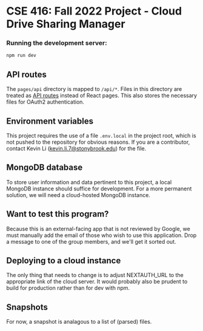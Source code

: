 # CSE 416: Fall 2022 Project - Cloud Drive Sharing Manager

### Running the development server:
```bash
npm run dev
```

## API routes
The `pages/api` directory is mapped to `/api/*`. Files in this directory are treated as [API routes](https://nextjs.org/docs/api-routes/introduction) instead of React pages. This also stores the necessary files for OAuth2 authentication.

## Environment variables
This project requires the use of a file `.env.local` in the project root, which is not pushed to the repository for obvious reasons. If you are a contributor, contact Kevin Li (kevin.li.7@stonybrook.edu) for the file.

## MongoDB database
To store user information and data pertinent to this project, a local MongoDB instance should suffice for development. For a more permanent solution, we will need a cloud-hosted MongoDB instance.

## Want to test this program?
Because this is an external-facing app that is not reviewed by Google, we must manually add the email of those who wish to use this application. Drop a message to one of the group members, and we'll get it sorted out.

## Deploying to a cloud instance
The only thing that needs to change is to adjust NEXTAUTH_URL to the appropriate link of the cloud server. It would probably also be prudent to build for production rather than for dev with npm.

## Snapshots
For now, a snapshot is analagous to a list of (parsed) files.